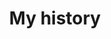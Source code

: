 ---
type: experience

title: My history
subtitle:

experience:
  - title: MacsLab 학부연구생 시작
    company: 전북대학교 MacsLAB
    company_url: 'https://jbnu.macs.or.kr/'
    company_logo: Macslab_logo.png
    location: Jeonju, Republic of Korea
    date_start: '2024-09-03'
    date_end: ''
    description: 이경수 교수님 MacsLab에 학부연구생으로 합류

  - title: 빅데이터AI 연계전공 시작
    company: 빅데이터혁신융합대학
    company_url: 'https://bigdatahub.ac.kr/'
    company_logo: coss_logo.png
    location: Jeonju, Republic of Korea
    date_start: '2023-09-01'
    date_end: ''
    description: 통계학과 연계전공으로 총 15개 수업 중 36학점 이상 이수 필요

  - title: 전북대학교 입학
    company: 전북대학교
    company_url: 'https://www.jbnu.ac.kr/kor/'
    company_logo: JBNU_ko.png
    location: Jeonju, Republic of Korea
    date_start: '2022-03-01'
    date_end: ''
    description: 전북대학교 컴퓨터공학부(컴퓨터공학) 입학

design:
  columns: '1'
---